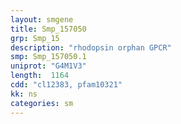 ```yaml
---
layout: smgene
title: Smp_157050
grp: Smp_15
description: "rhodopsin orphan GPCR"
smp: Smp_157050.1
uniprot: "G4M1V3"
length:  1164
cdd: "cl12383, pfam10321"
kk: ns
categories: sm
---
```

